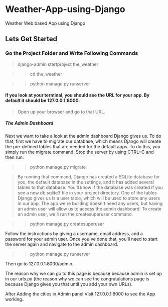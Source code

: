 # Weather-App-using-Django
Weather Web based App using Django
## Lets Get Started

### Go the Project Folder and Write Following Commands

> django-admin startproject the_weather

>>cd the_weather 

>>python manage.py runserver
#### If you look at your terminal, you should see the URL for your app. By default it should be 127.0.0.1:8000.
>Open up your browser and go to that URL.

##### The Admin Dashboard

Next we want to take a look at the admin dashboard Django gives us. To do that, first we have to migrate our database, which means Django will create the pre-defined tables that are needed for the default apps. To do this, you simply run the migrate command. Stop the server by using CTRL+C and then run:
>> python manage.py migrate


>By running that command, Django has created a SQLite database for you, the default database in the settings, and it has added several tables to that database. You'll know if the database was created if you see a new db.sqlite3 file in your project directory.
One of the tables Django gives us is a user table, which will be used to store any users in our app. The app we're building doesn't need any users, but having an admin user will allow us to access the admin dashboard.
To create an admin user, we'll run the createsuperuser command.


>>python manage.py createsuperuser
<p>
Follow the instructions by giving a username, email address, and a password for your admin user. Once you've done that, you'll need to start the server again and navigate to the admin dashboard.

</p>

>>python manage.py runserver

<p>
Then go to 127.0.0.1:8000/admin.

The reason why we can go to this page is because because admin is set up in our urls.py (the reason why we can see the congratulations page is because Django gives you that until you add your own URLs).
</p>


<p>
  After Adding the cities in Admin panel Visit 127.0.0.1:8000 to see the App working..
  </p>
  
